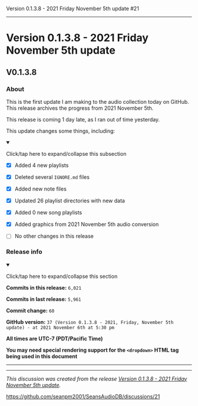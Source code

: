 Version 0.1.3.8 - 2021 Friday November 5th update #21


***

# Version 0.1.3.8 - 2021 Friday November 5th update

## V0.1.3.8

### About

This is the first update I am making to the audio collection today on GitHub. This release archives the progress from 2021 November 5th.

This release is coming 1 day late, as I ran out of time yesterday.

This update changes some things, including:

<details open><summary><p>Click/tap here to expand/collapse this subsection</p></summary>

- [x] Added 4 new playlists

- [x] Deleted several `IGNORE.md` files

- [x] Added new note files

- [x] Updated 26 playlist directories with new data

- [x] Added 0 new song playlists

- [x] Added graphics from 2021 November 5th audio conversion

- [ ] No other changes in this release

</details>

### Release info

<details open><summary><p>Click/tap here to expand/collapse this section</p></summary>

**Commits in this release:** `6,021`

**Commits in last release:** `5,961`

**Commit change:** `60`

**GitHub version:** `37 (Version 0.1.3.8 - 2021, Friday, November 5th update) - at 2021 November 6th at 5:30 pm`

**All times are UTC-7 (PDT/Pacific Time)**

**You may need special rendering support for the `<dropdown>` HTML tag being used in this document**

</details>

***


<hr /><em>This discussion was created from the release <a href='https://github.com/seanpm2001/SeansAudioDB/releases/tag/V0.1.3.8'>Version 0.1.3.8 - 2021 Friday November 5th update</a>.</em>

https://github.com/seanpm2001/SeansAudioDB/discussions/21
